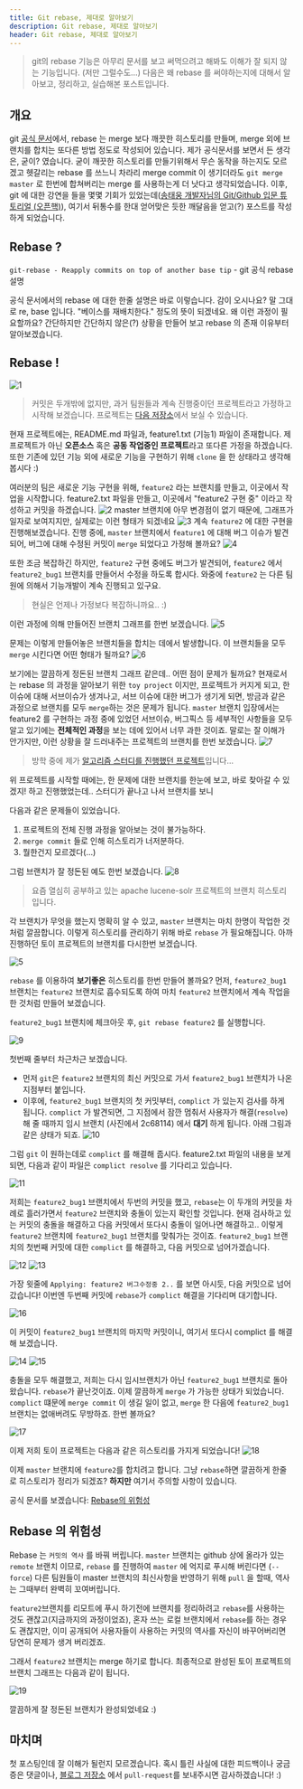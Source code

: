```yaml
---
title: Git rebase, 제대로 알아보기
description: Git rebase, 제대로 알아보기
header: Git rebase, 제대로 알아보기
---
```


> git의 rebase 기능은  아무리 문서를 보고 써먹으려고 해봐도 이해가 잘 되지 않는 기능입니다. (저만 그럴수도…) 다음은 왜 rebase 를 써야하는지에 대해서 알아보고, 정리하고, 실습해본 포스트입니다.

## 개요

git [공식 문서](https://git-scm.com/book/ko/v1/Git-%EB%B8%8C%EB%9E%9C%EC%B9%98-Rebase%ED%95%98%EA%B8%B0)에서, rebase 는 merge 보다 깨끗한 히스토리를 만들며, merge 외에 브랜치를 합치는 또다른 방법 정도로 작성되어 있습니다. 제가 공식문서를 보면서 든 생각은, 굳이? 였습니다. 굳이 깨끗한 히스토리를 만들기위해서 무슨 동작을 하는지도 모르겠고 헷갈리는 rebase 를 쓰느니 차라리 merge commit 이 생기더라도 `git merge master` 로 한번에 합쳐버리는 merge 를 사용하는게 더 낫다고 생각되었습니다. 이후, git 에 대한 강연을 들을 몇몇 기회가 있었는데([송태웅 개발자님의 Git/Github 입문 튜토리얼 (오픈핵)](https://www.facebook.com/openhack.kr/videos/1618550701541361/)), 여기서 뒤통수를 한대 얻어맞은 듯한 깨달음을 얻고(?) 포스트를 작성하게 되었습니다. 

## Rebase ?

`git-rebase - Reapply commits on top of another base tip`  - git 공식 rebase 설명

공식 문서에서의 rebase 에 대한 한줄 설명은 바로 이렇습니다. 감이 오시나요? 말 그대로 re, base 입니다. "베이스를 재배치한다." 정도의 뜻이 되겠네요. 왜 이런 과정이 필요할까요? 간단하지만 간단하지 않은(?) 상황을 만들어 보고 rebase 의 존재 이유부터 알아보겠습니다.

## Rebase !

![1](/img/git-rebase/1.png)
> 커밋은 두개밖에 없지만, 과거 팀원들과 계속 진행중이던 프로젝트라고 가정하고 시작해 보겠습니다. 프로젝트는 [다음 저장소](https://github.com/sungjunyoung/blog_rebase)에서 보실 수 있습니다.

현재 프로젝트에는, README.md 파일과, feature1.txt (기능1) 파일이 존재합니다. 제 프로젝트가 아닌 **오픈소스** 혹은 **공동 작업중인 프로젝트**라고 또다른 가정을 하겠습니다. 또한 기존에 있던 기능 외에 새로운 기능을 구현하기 위해 `clone` 을 한 상태라고 생각해봅시다 :)

여러분의 팀은 새로운 기능 구현을 위해, `feature2` 라는 브랜치를 만들고, 이곳에서 작업을 시작합니다. feature2.txt 파일을 만들고, 이곳에서 "feature2 구현 중" 이라고 작성하고 커밋을 하겠습니다. 
![2](/img/git-rebase/2.png) 
master 브랜치에 아무 변경점이 없기 때문에, 그래프가 일자로 보여지지만, 실제로는 이런 형태가 되겠네요
![3](/img/git-rebase/3.png) 
계속 `feature2` 에 대한 구현을 진행해보겠습니다. 진행 중에, `master` 브랜치에서 `feature1` 에 대해 버그 이슈가 발견되어, 버그에 대해 수정된 커밋이 `merge` 되었다고 가정해 볼까요?
![4](/img/git-rebase/4.png) 

또한 조금 복잡하긴 하지만, `feature2` 구현 중에도 버그가 발견되어, `feature2` 에서 `feature2_bug1` 브랜치를 만들어서 수정을 하도록 합시다. 와중에 `feature2` 는 다른 팀원에 의해서 기능개발이 계속 진행되고 있구요. 
> 현실은 언제나 가정보다 복잡하니까요.. :)

이런 과정에 의해 만들어진 브랜치 그래프를 한번 보겠습니다.
![5](/img/git-rebase/5.png) 

문제는 이렇게 만들어놓은 브랜치들을 합치는 데에서 발생합니다. 이 브랜치들을 모두 `merge` 시킨다면 어떤 형태가 될까요? 
![6](/img/git-rebase/6.png) 

보기에는 깔끔하게 정돈된 브랜치 그래프 같은데.. 어떤 점이 문제가 될까요? 현재로서는 rebase 의 과정을 알아보기 위한 `toy project` 이지만, 프로젝트가 커지게 되고, 한 이슈에 대해 서브이슈가 생겨나고, 서브 이슈에 대한 버그가 생기게 되면, 방금과 같은 과정으로 브랜치를 모두 `merge`하는 것은 문제가 됩니다. `master` 브랜치 입장에서는 feature2 를 구현하는 과정 중에 있었던 서브이슈, 버그픽스 등 세부적인 사항들을 모두 알고 있기에는 **전체적인 과정**을 보는 데에 있어서 너무 과한 것이죠. 말로는 잘 이해가 안가지만, 이런 상황을 잘 드러내주는 프로젝트의 브랜치를 한번 보겠습니다.
![7](/img/git-rebase/7.png) 
> 방학 중에 제가 [알고리즘 스터디를 진행했던 프로젝트](https://github.com/sungjunyoung/algorithm-study)입니다... 

위 프로젝트를 시작할 때에는, 한 문제에 대한 브랜치를 한눈에 보고, 바로 찾아갈 수 있겠지! 하고 진행했었는데.. 스터디가 끝나고 나서 브랜치를 보니

다음과 같은 문제들이 있었습니다.
1. 프로젝트의 전체 진행 과정을 알아보는 것이 불가능하다.
2. `merge commit` 들로 인해 히스토리가 너저분하다.
3. 뭘한건지 모르겠다(...)

그럼 브랜치가 잘 정돈된 예도 한번 보겠습니다.
![8](/img/git-rebase/8.png) 
> 요즘 열심히 공부하고 있는 apache lucene-solr 프로젝트의 브랜치 히스토리입니다.

각 브랜치가 무엇을 했는지 명확히 알 수 있고, `master` 브랜치는 마치 한명이 작업한 것처럼 깔끔합니다. 이렇게 히스토리를 관리하기 위해 바로 `rebase` 가 필요해집니다. 아까 진행하던 토이 프로젝트의 브랜치를 다시한번 보겠습니다.

![5](/img/git-rebase/5.png) 

`rebase` 를 이용하여 **보기좋은** 히스토리를 한번 만들어 볼까요? 먼저, `feature2_bug1` 브랜치는 `feature2` 브랜치로 흡수되도록 하여 마치 `feature2` 브랜치에서 계속 작업을 한 것처럼 만들어 보겠습니다.

`feature2_bug1` 브랜치에 체크아웃 후, `git rebase feature2` 를 실행합니다.

![9](/img/git-rebase/9.png) 

첫번째 줄부터 차근차근 보겠습니다.
- 먼저 `git`은 `feature2` 브랜치의 최신 커밋으로 가서 `feature2_bug1` 브랜치가 나온 지점부터  붙입니다. 
- 이후에, `feature2_bug1` 브랜치의 첫 커밋부터, `complict` 가 있는지 검사를 하게 됩니다. `complict` 가 발견되면, 그 지점에서 잠깐 멈춰서 사용자가 해결(`resolve`)해 줄 때까지 임시 브랜치 (사진에서 2c68114) 에서 **대기** 하게 됩니다. 아래 그림과 같은 상태가 되죠.
![10](/img/git-rebase/10.png) 

그럼 `git` 이 원하는데로 `complict` 를 해결해 줍시다. feature2.txt 파일의 내용을 보게되면, 다음과 같이 파일은 `complict resolve` 를 기다리고 있습니다.

![11](/img/git-rebase/11.png) 

저희는 `feature2_bug1` 브랜치에서 두번의 커밋을 했고, `rebase`는 이 두개의 커밋을 차례로 흘러가면서 `feature2` 브랜치와 충돌이 있는지 확인할 것입니다. 현재 검사하고 있는 커밋의 충돌을 해결하고 다음 커밋에서 또다시 충돌이 일어나면 해결하고.. 이렇게 `feature2` 브랜치에 `feature2_bug1` 브랜치를 맞춰가는 것이죠. `feature2_bug1` 브랜치의 첫번째 커밋에 대한 `complict` 를 해결하고, 다음 커밋으로 넘어가겠습니다.

![12](/img/git-rebase/12.png) 
![13](/img/git-rebase/13.png) 

가장 윗줄에 `Applying: feature2 버그수정중 2..` 를 보면 아시듯, 다음 커밋으로 넘어갔습니다! 이번엔 두번째 커밋에 `rebase`가 `complict` 해결을 기다리며 대기합니다.

![16](/img/git-rebase/16.png) 

이 커밋이 `feature2_bug1` 브랜치의 마지막 커밋이니, 여기서 또다시 complict 를 해결해 보겠습니다.

![14](/img/git-rebase/14.png) 
![15](/img/git-rebase/15.png) 

충돌을 모두 해결했고, 저희는 다시 임시브랜치가 아닌 `feature2_bug1` 브랜치로 돌아왔습니다. `rebase`가 끝난것이죠. 이제 깔끔하게 `merge` 가 가능한 상태가 되었습니다. `complict` 떄문에 `merge commit` 이 생길 일이 없고, `merge` 한 다음에 `feature2_bug1` 브랜치는 없애버려도 무방하죠. 한번 볼까요?

![17](/img/git-rebase/17.png) 

이제 저희 토이 프로젝트는 다음과 같은 히스토리를 가지게 되었습니다!
![18](/img/git-rebase/18.png) 

이제  `master` 브랜치에 `feature2`를 합치려고 합니다. 그냥 `rebase`하면 깔끔하게 한줄로 히스토리가 정리가 되겠죠? **하지만** 여기서 주의할 사항이 있습니다.

공식 문서를 보겠습니다: [Rebase의 위험성](https://git-scm.com/book/ko/v1/Git-%EB%B8%8C%EB%9E%9C%EC%B9%98-Rebase%ED%95%98%EA%B8%B0#Rebase의-위험성) 

## Rebase 의 위험성
Rebase 는 `커밋의 역사` 를 바꿔 버립니다. `master` 브랜치는 github 상에 올라가 있는 `remote` 브랜치 이므로, `rebase` 를 진행하여 `master` 에 억지로 푸시해 버린다면 (`--force`) 다른 팀원들이 master 브랜치의 최신사항을 반영하기 위해 `pull` 을 할때, 역사는 그때부터 완벽히 꼬여버립니다.

 `feature2`브랜치를 리모트에 푸시 하기전에 브랜치를 정리하려고 `rebase`를 사용하는 것도 괜찮고(지금까지의 과정이었죠), 혼자 쓰는 로컬 브랜치에서 `rebase`를 하는 경우도 괜찮지만, 이미 공개되어 사용자들이 사용하는 커밋의 역사를 자신이 바꾸어버리면 당연히 문제가 생겨 버리겠죠.

그래서 `feature2` 브랜치는 merge 하기로 합니다. 최종적으로 완성된 토이 프로젝트의 브랜치 그래프는 다음과 같이 됩니다.

![19](/img/git-rebase/19.png) 

깔끔하게 잘 정돈된 브랜치가 완성되었네요 :) 

## 마치며
첫 포스팅인데 잘 이해가 될런지 모르겠습니다. 혹시 틀린 사실에 대한 피드백이나 궁금증은 댓글이나, [블로그 저장소](https://github.com/sungjunyoung/sungjunyoung.github.io) 에서 `pull-request`를 보내주시면 감사하겠습니다! :)
